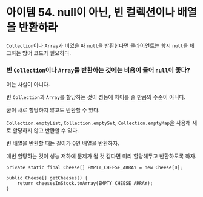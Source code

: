 # 아이템 54. null이 아닌, 빈 컬렉션이나 배열을 반환하라

`Collection`이나 `Array`가 비었을 때 `null`을 반환한다면 클라이언트는 항시 `null`을 체크하는 방어 코드가 필요하다.

### 빈 `Collection`이나 `Array`를 반환하는 것에는 비용이 들어 `null`이 좋다?
이는 사실이 아니다.

빈 `Collection`과 `Array`를 할당하는 것이 성능에 차이를 줄 만큼의 수준이 아니다.

굳이 새로 할당하지 않고도 반환할 수 있다.

`Collection.emptyList`, `Collection.emptySet`, `Collection.emptyMap`을 사용해 새로 할당하지 않고 반환할 수 있다.

빈 배열을 반환할 때는 길이가 0인 배열을 반환하자.

매번 할당하는 것이 성능 저하에 문제가 될 것 같다면 미리 할당해두고 반환하도록 하자.

```
private static final Cheese[] EMPTY_CHEESE_ARRAY = new Cheese[0];

public Cheese[] getCheeses() {
    return cheesesInStock.toArray(EMPTY_CHEESE_ARRAY);
}
```

